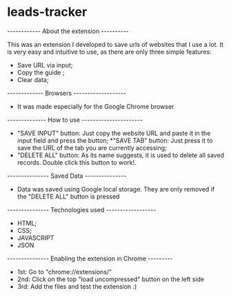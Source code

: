 # leads-tracker

------------ About the extension ----------

This was an extension I developed to save urls of websites that I use a lot. It is very easy and intuitive to use, as there are only three simple features:
* Save URL via input;
* Copy the guide ;
* Clear data;

------------- Browsers -------------------

* It was made especially for the Google Chrome browser

-------------- How to use ----------------------
* "SAVE INPUT" button: Just copy the website URL and paste it in the input field and press the button;
*"SAVE TAB" button: Just press it to save the URL of the tab you are currently accessing;
* "DELETE ALL" button: As its name suggests, it is used to delete all saved records. Double click this button to work!.

--------------- Saved Data ---------------
* Data was saved using Google local storage. They are only removed if the "DELETE ALL" button is pressed

--------------- Technologies used ------------------
* HTML;
* CSS;
* JAVASCRIPT
* JSON

--------------- Enabling the extension in Chrome ---------
* 1st: Go to "chrome://extensions/"
* 2nd: Click on the top "load uncompressed" button on the left side
* 3rd: Add the files and test the extension :)
